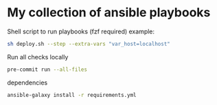 # My collection of ansible playbooks

Shell script to run playbooks (fzf required)
example:
```sh
sh deploy.sh --step --extra-vars "var_host=localhost"
```

Run all checks locally

```sh
pre-commit run --all-files
```

dependencies

```sh
ansible-galaxy install -r requirements.yml
```
